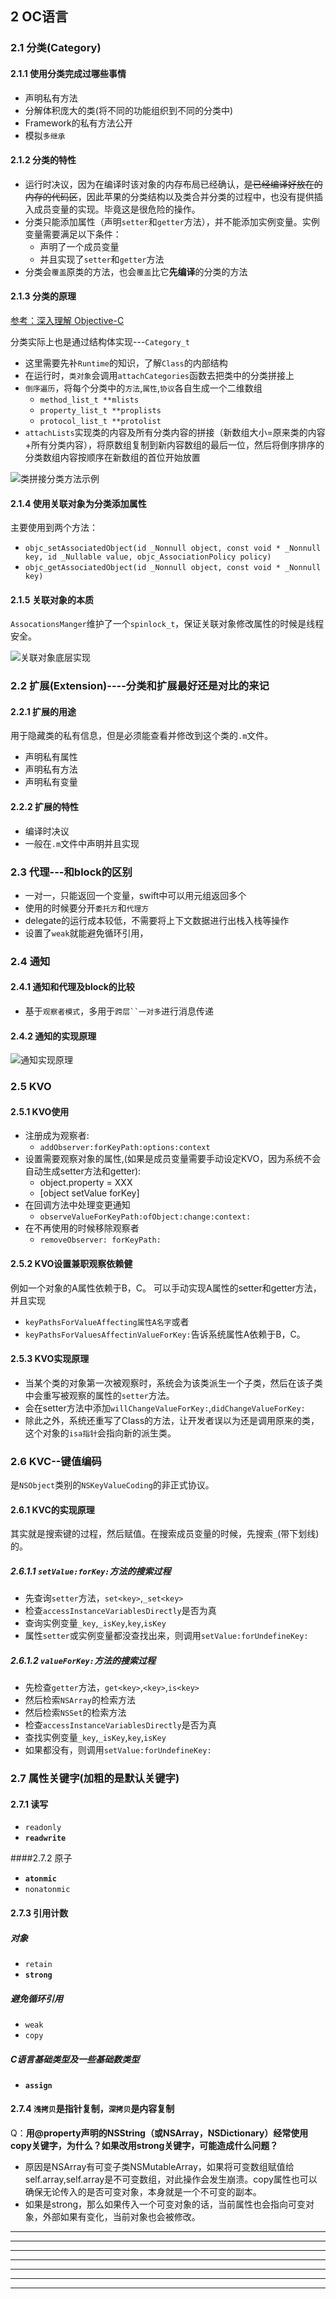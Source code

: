 ## 2 OC语言

### 2.1 分类(Category)

#### 2.1.1 使用分类完成过哪些事情

- 声明私有方法
- 分解体积庞大的类(将不同的功能组织到不同的分类中)
- Framework的私有方法公开
- 模拟`多继承`

#### 2.1.2 分类的特性

- 运行时决议，因为在编译时该对象的内存布局已经确认，~~是已经编译好放在的内存的代码区~~，因此苹果的分类结构以及类合并分类的过程中，也没有提供插入成员变量的实现。毕竟这是很危险的操作。
- 分类只能添加属性（声明`setter`和`getter`方法），并不能添加实例变量。实例变量需要满足以下条件：
	- 声明了一个成员变量
	- 并且实现了`setter`和`getter`方法
- 分类会`覆盖`原类的方法，也会`覆盖`比它**先编译**的分类的方法

#### 2.1.3 分类的原理
[参考：深入理解 Objective-C](https://devhe.com/2019/02/14/%E6%B7%B1%E5%85%A5%E7%90%86%E8%A7%A3-Objective-C-%E2%98%9E-Category/)

分类实际上也是通过结构体实现---`Category_t`

- 这里需要先补`Runtime`的知识，了解`Class`的内部结构
- 在运行时，`类对象`会调用`attachCategories`函数去把类中的分类拼接上
- `倒序遍历`，将每个分类中的`方法`,`属性`,`协议`各自生成一个二维数组
	- `method_list_t **mlists`
	- `property_list_t **proplists`
	- `protocol_list_t **protolist`
- `attachLists`实现类的内容及所有分类内容的拼接（新数组大小=原来类的内容+所有分类内容），将原数组复制到新内容数组的最后一位，然后将倒序排序的分类数组内容按顺序在新数组的首位开始放置

![类拼接分类方法示例](https://github.com/dannyCaiHaoming/MyGitProfject/blob/master/iOS%E9%9D%A2%E8%AF%95%E5%87%86%E5%A4%87/images/2/%E5%88%86%E7%B1%BB%E6%89%A9%E5%B1%95%E6%96%B0%E6%97%A7%E6%95%B0%E7%BB%84%E6%8B%BC%E6%8E%A5%E5%8E%9F%E7%90%86.png)

#### 2.1.4 使用关联对象为分类添加属性
主要使用到两个方法：

- `objc_setAssociatedObject(id _Nonnull object, const void * _Nonnull key,
                         id _Nullable value, objc_AssociationPolicy policy)`
- `objc_getAssociatedObject(id _Nonnull object, const void * _Nonnull key)`

#### 2.1.5 关联对象的本质
`AssocationsManger`维护了一个`spinlock_t`，保证关联对象修改属性的时候是线程安全。

![关联对象底层实现](https://github.com/dannyCaiHaoming/MyGitProfject/blob/master/iOS%E9%9D%A2%E8%AF%95%E5%87%86%E5%A4%87/images/2/%E5%85%B3%E8%81%94%E5%AF%B9%E8%B1%A1%E5%BA%95%E5%B1%82%E5%AE%9E%E7%8E%B0.webp)


### 2.2 扩展(Extension)----分类和扩展最好还是对比的来记

#### 2.2.1 扩展的用途
用于隐藏类的私有信息，但是必须能查看并修改到这个类的`.m`文件。

- 声明私有属性
- 声明私有方法
- 声明私有变量

#### 2.2.2 扩展的特性

- 编译时决议
- 一般在`.m`文件中声明并且实现


### 2.3 代理---和block的区别

- 一对一，只能返回一个变量，swift中可以用元组返回多个
- 使用的时候要分开`委托方`和`代理方`
- delegate的运行成本较低，不需要将上下文数据进行出栈入栈等操作
- 设置了`weak`就能避免循环引用，

### 2.4 通知

#### 2.4.1 通知和代理及block的比较
- 基于`观察者模式`，多用于`跨层``一对多`进行消息传递

#### 2.4.2 通知的实现原理

![通知实现原理](https://github.com/dannyCaiHaoming/MyGitProfject/blob/master/iOS%E9%9D%A2%E8%AF%95%E5%87%86%E5%A4%87/images/2/%E9%80%9A%E7%9F%A5%E5%AE%9E%E7%8E%B0%E5%8E%9F%E7%90%86.png)

### 2.5 KVO

#### 2.5.1 KVO使用

- 注册成为观察者:
	- `addObserver:forKeyPath:options:context`
- 设置需要观察对象的属性,(如果是成员变量需要手动设定KVO，因为系统不会自动生成setter方法和getter):
	- object.property = XXX
	- [object setValue forKey]
- 在回调方法中处理变更通知
	- `observeValueForKeyPath:ofObject:change:context:`
- 在不再使用的时候移除观察者
	- `removeObserver: forKeyPath:`

#### 2.5.2 KVO设置兼职观察依赖健
例如一个对象的A属性依赖于B，C。
可以手动实现A属性的setter和getter方法，并且实现

- `keyPathsForValueAffecting属性A名字`或者
- `keyPathsForValuesAffectinValueForKey:`告诉系统属性A依赖于B，C。

#### 2.5.3 KVO实现原理

- 当某个类的对象第一次被观察时，系统会为该类派生一个子类，然后在该子类中会重写被观察的属性的`setter`方法。
- 会在setter方法中添加`willChangeValueForKey:`,`didChangeValueForKey:`
- 除此之外，系统还重写了Class的方法，让开发者误以为还是调用原来的类，这个对象的`isa指针`会指向新的派生类。


### 2.6 KVC--键值编码
是`NSObject`类别的`NSKeyValueCoding`的非正式协议。

#### 2.6.1 KVC的实现原理
其实就是搜索键的过程，然后赋值。在搜索成员变量的时候，先搜索`_`(带下划线)的。

##### 2.6.1.1 `setValue:forKey:`方法的搜索过程

- 先查询`setter`方法，`set<key>`,`_set<key>`
- 检查`accessInstanceVariablesDirectly`是否为真
- 查询实例变量`_key`,`_isKey`,`key`,`isKey`
- 属性`setter`或实例变量都没查找出来，则调用`setValue:forUndefineKey:`

##### 2.6.1.2 `valueForKey:`方法的搜索过程

- 先检查`getter`方法，`get<key>`,`<key>`,`is<key>`
- 然后检索`NSArray`的检索方法
- 然后检索`NSSet`的检索方法
- 检查`accessInstanceVariablesDirectly`是否为真
- 查找实例变量`_key`,`_isKey`,`key`,`isKey`
- 如果都没有，则调用`setValue:forUndefineKey:`


### 2.7 属性关键字(加粗的是默认关键字)

#### 2.7.1 读写

- `readonly`
- **`readwrite`**


####2.7.2 原子

- **`atonmic`**
- `nonatonmic`

#### 2.7.3 引用计数

##### 对象

- `retain`
- **`strong`**

##### 避免循环引用

- `weak`
- `copy`


##### C语言基础类型及一些基础数类型

- **`assign`**



#### 2.7.4 `浅拷贝`是指针复制，`深拷贝`是内容复制
Q：**用@property声明的NSString（或NSArray，NSDictionary）经常使用copy关键字，为什么？如果改用strong关键字，可能造成什么问题？**

- 原因是NSArray有可变子类NSMutableArray，如果将可变数组赋值给self.array,self.array是不可变数组，对此操作会发生崩溃。copy属性也可以确保无论传入的是否可变对象，本身就是一个不可变的副本。
- 如果是strong，那么如果传入一个可变对象的话，当前属性也会指向可变对象，外部如果有变化，当前对象也会被修改。






-----
-----
-----
-----
-----
-----
-----

